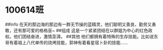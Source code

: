 100614班
======
##info
在天的那边海的那边有一群无节操的蓝精灵，他们聪明又善良，勤劳又勇敢，还有那可爱的格格巫~
##组成
这是一个紧紧团结在以群姐为中心的红色政权。他们团结奋进，激情澎湃。
##其他
他们都拥有着特殊的生存技能。比如说东哥有着祖上八代单传的烧烤技能，郭神有着看星宿卜卦的技能......
